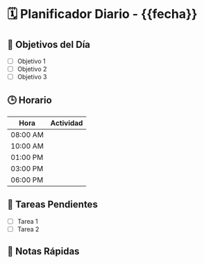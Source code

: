 # 🗓️ Planificador Diario - {{fecha}}

## 🎯 Objetivos del Día
- [ ] Objetivo 1
- [ ] Objetivo 2
- [ ] Objetivo 3

## 🕒 Horario
| Hora       | Actividad           |
|------------|---------------------|
| 08:00 AM   |                     |
| 10:00 AM   |                     |
| 01:00 PM   |                     |
| 03:00 PM   |                     |
| 06:00 PM   |                     |

## 📝 Tareas Pendientes
- [ ] Tarea 1
- [ ] Tarea 2

## 📌 Notas Rápidas
